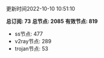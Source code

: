 更新时间2022-10-10 10:51:10

**总订阅: 73**
**总节点: 2085**
**有效节点: 819**
- ss节点: 477
- v2ray节点: 289
- trojan节点: 53
